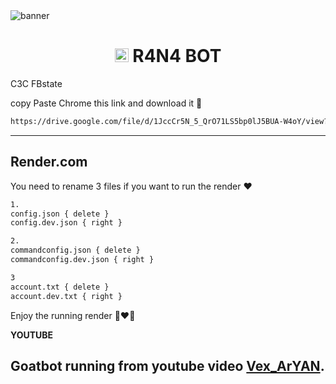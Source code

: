 <img src="https://i.imgur.com/BtdKJaL.jpeg" alt="banner">
<h1 align="center"><img src="https://i.imgur.com/3F8GRUx.jpeg" width="22px"> R4N4 BOT</h1


## C3C FBstate

copy Paste Chrome this link and download it 🙂

```bash
https://drive.google.com/file/d/1JccCr5N_5_QrO71LS5bp0lJ5BUA-W4oY/view?usp=drivesdk
```
________________

## Render.com
You need to rename 3 files if you want to run the render ❤️

```bash
1.
config.json { delete }
config.dev.json { right }

2.
commandconfig.json { delete }
commandconfig.dev.json { right }

3
account.txt { delete }
account.dev.txt { right }
```

Enjoy the running render 🙂❤️🦆

**YOUTUBE**

Goatbot running from youtube video
[Vex_ArYAN](https://youtu.be/FXjDP5VWjg4?si=02AY7shzbcMqDda2).
- 
